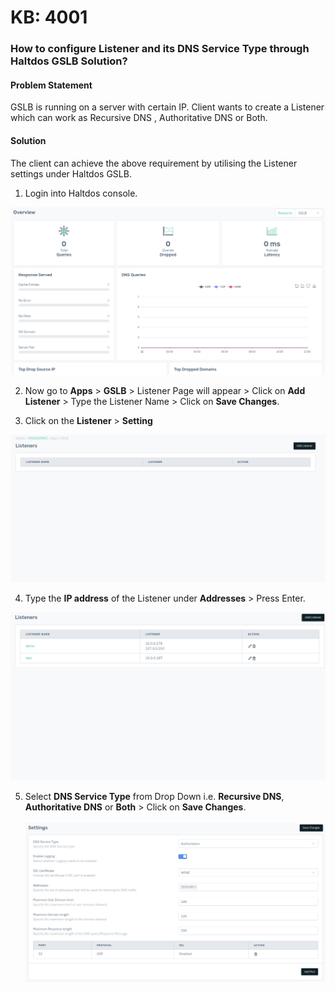 # KB: 4001

### **How to configure Listener and its DNS Service Type through Haltdos GSLB Solution?**

#### **Problem Statement**

GSLB is running on a server with certain IP. Client wants to create a Listener which can work as Recursive DNS , Authoritative DNS or Both.

#### **Solution**

The client can achieve the above requirement by utilising the Listener settings under Haltdos GSLB.

1. Login into Haltdos console.

![kb-4001](/img/gslb/v8/kb/kb_4004_overview.png)
  
2. Now go to **Apps** > **GSLB** > Listener Page will appear > Click on **Add Listener** > Type the Listener Name > Click on **Save Changes**.
  
3. Click on the **Listener** > **Setting**    

![kb-4001](/img/gslb/v8/kb/kb_4001_blank_listener.png)  

4. Type the **IP address** of the Listener under **Addresses** > Press Enter.  

![kb-4001](/img/gslb/v8/kb/kb_4003_listener.png)  

5. Select **DNS Service Type** from Drop Down i.e. **Recursive DNS**, **Authoritative DNS** or **Both** > Click on **Save Changes**.  
​  
![kb-4001](/img/gslb/v8/kb/kb_4003_setting.png)